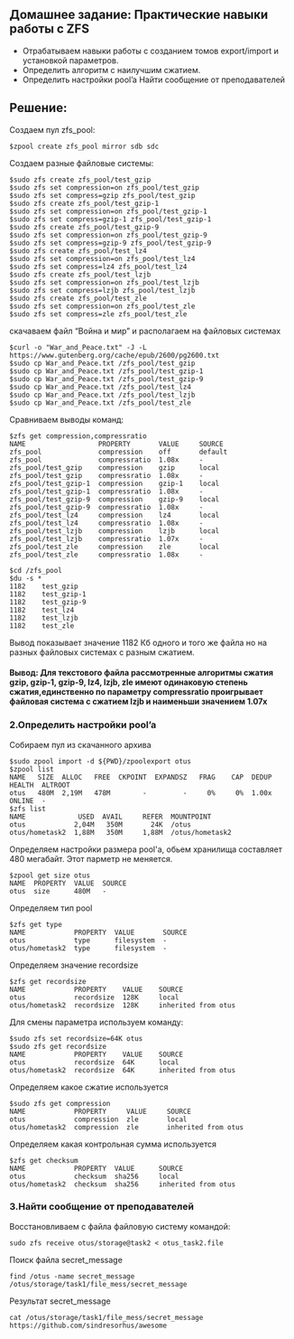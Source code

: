 ## Домашнее задание: Практические навыки работы с ZFS
- Отрабатываем навыки работы с созданием томов export/import и установкой параметров.
- Определить алгоритм с наилучшим сжатием.
- Определить настройки pool’a Найти сообщение от преподавателей
##  Решение:
Создаем пул zfs_pool:
```
$zpool create zfs_pool mirror sdb sdc
```
Создаем разные файловые системы:
```
$sudo zfs create zfs_pool/test_gzip
$sudo zfs set compression=on zfs_pool/test_gzip
$sudo zfs set compress=gzip zfs_pool/test_gzip
$sudo zfs create zfs_pool/test_gzip-1
$sudo zfs set compression=on zfs_pool/test_gzip-1
$sudo zfs set compress=gzip-1 zfs_pool/test_gzip-1
$sudo zfs create zfs_pool/test_gzip-9
$sudo zfs set compression=on zfs_pool/test_gzip-9
$sudo zfs set compress=gzip-9 zfs_pool/test_gzip-9
$sudo zfs create zfs_pool/test_lz4
$sudo zfs set compression=on zfs_pool/test_lz4
$sudo zfs set compress=lz4 zfs_pool/test_lz4
$sudo zfs create zfs_pool/test_lzjb
$sudo zfs set compression=on zfs_pool/test_lzjb
$sudo zfs set compress=lzjb zfs_pool/test_lzjb
$sudo zfs create zfs_pool/test_zle
$sudo zfs set compression=on zfs_pool/test_zle
$sudo zfs set compress=zle zfs_pool/test_zle
```
скачаваем файл “Война и мир” и располагаем на файловых системах
```
$curl -o "War_and_Peace.txt" -J -L https://www.gutenberg.org/cache/epub/2600/pg2600.txt
$sudo cp War_and_Peace.txt /zfs_pool/test_gzip
$sudo cp War_and_Peace.txt /zfs_pool/test_gzip-1
$sudo cp War_and_Peace.txt /zfs_pool/test_gzip-9
$sudo cp War_and_Peace.txt /zfs_pool/test_lz4
$sudo cp War_and_Peace.txt /zfs_pool/test_lzjb
$sudo cp War_and_Peace.txt /zfs_pool/test_zle
```
Сравниваем выводы команд:
```
$zfs get compression,compressratio
NAME                  PROPERTY       VALUE     SOURCE
zfs_pool              compression    off       default
zfs_pool              compressratio  1.08x     -
zfs_pool/test_gzip    compression    gzip      local
zfs_pool/test_gzip    compressratio  1.08x     -
zfs_pool/test_gzip-1  compression    gzip-1    local
zfs_pool/test_gzip-1  compressratio  1.08x     -
zfs_pool/test_gzip-9  compression    gzip-9    local
zfs_pool/test_gzip-9  compressratio  1.08x     -
zfs_pool/test_lz4     compression    lz4       local
zfs_pool/test_lz4     compressratio  1.08x     -
zfs_pool/test_lzjb    compression    lzjb      local
zfs_pool/test_lzjb    compressratio  1.07x     -
zfs_pool/test_zle     compression    zle       local
zfs_pool/test_zle     compressratio  1.08x     -
```
```
$cd /zfs_pool
$du -s *
1182	test_gzip
1182	test_gzip-1
1182	test_gzip-9
1182	test_lz4
1182	test_lzjb
1182	test_zle
```
Вывод показывает значение 1182 Кб одного и того же файла но на разных файловых системах с разным сжатием.
#### Вывод: Для текстового файла рассмотренные алгоритмы сжатия gzip, gzip-1, gzip-9, lz4, lzjb, zle имеют одинаковую степень сжатия,единственно по параметру compressratio проигрывает файловая система с сжатием lzjb и наименьши значением 1.07x

### 2.Определить настройки pool’a
Собираем пул из скачанного архива
```
$sudo zpool import -d ${PWD}/zpoolexport otus
$zpool list
NAME   SIZE  ALLOC   FREE  CKPOINT  EXPANDSZ   FRAG    CAP  DEDUP    HEALTH  ALTROOT
otus   480M  2,19M   478M        -         -     0%     0%  1.00x    ONLINE  -
$zfs list
NAME             USED  AVAIL     REFER  MOUNTPOINT
otus            2,04M   350M       24K  /otus
otus/hometask2  1,88M   350M     1,88M  /otus/hometask2

```
Определяем настройки размера pool'a, обьем хранилища составляет 480 мегабайт. Этот парметр не меняется.
```
$zpool get size otus
NAME  PROPERTY  VALUE  SOURCE
otus  size      480M   -

```
Определяем тип pool
```
$zfs get type
NAME            PROPERTY  VALUE       SOURCE
otus            type      filesystem  -
otus/hometask2  type      filesystem  -

```
Определяем значение recordsize
```
$zfs get recordsize
NAME            PROPERTY    VALUE    SOURCE
otus            recordsize  128K     local
otus/hometask2  recordsize  128K     inherited from otus
```
Для смены параметра используем команду:
```
$sudo zfs set recordsize=64K otus
$sudo zfs get recordsize
NAME            PROPERTY    VALUE    SOURCE
otus            recordsize  64K      local
otus/hometask2  recordsize  64K      inherited from otus
```
Определяем какое сжатие используется
```
$sudo zfs get compression
NAME            PROPERTY     VALUE     SOURCE
otus            compression  zle       local
otus/hometask2  compression  zle       inherited from otus
```
Определяем какая контрольная сумма используется
```
$zfs get checksum
NAME            PROPERTY  VALUE      SOURCE
otus            checksum  sha256     local
otus/hometask2  checksum  sha256     inherited from otus
```
### 3.Найти сообщение от преподавателей
Восстановливаем с файла файловую систему командой:
```
sudo zfs receive otus/storage@task2 < otus_task2.file 
```
Поиск файла secret_message
```
find /otus -name secret_message
/otus/storage/task1/file_mess/secret_message
```
Результат secret_message 
```
cat /otus/storage/task1/file_mess/secret_message
https://github.com/sindresorhus/awesome
```
